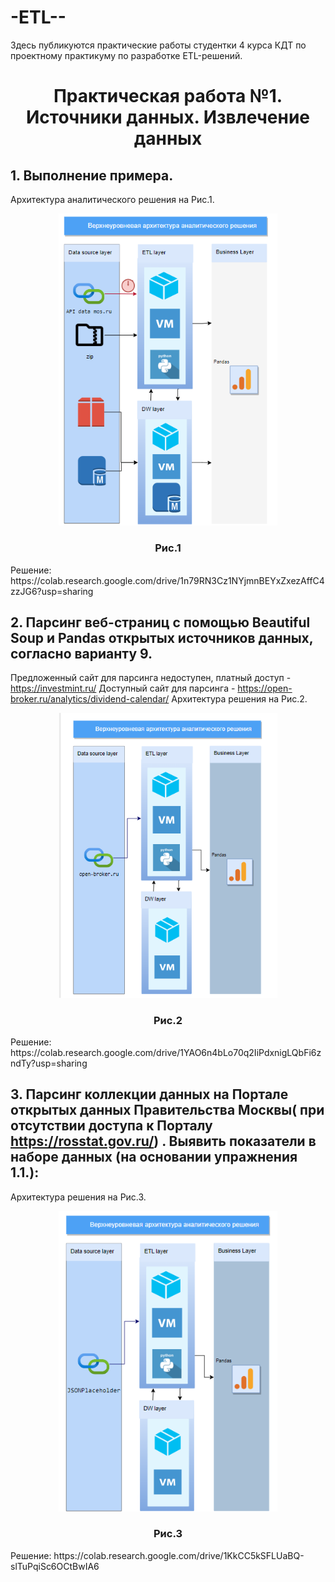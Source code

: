 # -ETL--
Здесь публикуются практические работы студентки 4 курса КДТ по проектному практикуму по разработке ETL-решений. 
<h1 align="center">Практическая работа №1. Источники данных. Извлечение данных</h1>


## 1. Выполнение примера.
   
Архитектура аналитического решения на Рис.1.
<p align="center">
<img  src="https://github.com/Drobilk/-ETL--/blob/main/%D0%A1%D0%BD%D0%B8%D0%BC%D0%BE%D0%BA%20%D1%8D%D0%BA%D1%80%D0%B0%D0%BD%D0%B0%202024-02-17%20150256.png"  width="350" alt="Calculate-BMI-and-risk-category"/>
</p>
<h3 align="center">Рис.1</h3>
Решение:
https://colab.research.google.com/drive/1n79RN3Cz1NYjmnBEYxZxezAffC4zzJG6?usp=sharing

## 2.  Парсинг веб-страниц с помощью Beautiful Soup и Pandas открытых источников данных, согласно варианту 9.

Предложенный сайт для парсинга недоступен, платный доступ - https://investmint.ru/
Доступный сайт для парсинга - https://open-broker.ru/analytics/dividend-calendar/
Архитектура решения на Рис.2.
<p align="center">
<img  src="https://github.com/Drobilk/-ETL--/blob/main/%D0%A1%D0%BD%D0%B8%D0%BC%D0%BE%D0%BA%20%D1%8D%D0%BA%D1%80%D0%B0%D0%BD%D0%B0%202024-02-17%20144518.png"  width="350" alt="Calculate-BMI-and-risk-category"/>
</p>
<h3 align="center">Рис.2</h3>
Решение:
https://colab.research.google.com/drive/1YAO6n4bLo70q2IiPdxnigLQbFi6zndTy?usp=sharing

## 3. Парсинг коллекции данных на Портале открытых данных Правительства Москвы( при отсутствии доступа к Порталу https://rosstat.gov.ru/) . Выявить показатели в наборе данных (на основании упражнения 1.1.):

Архитектура решения на Рис.3.
<p align="center">
<img  src="https://github.com/Drobilk/-ETL--/blob/main/%D0%A1%D0%BD%D0%B8%D0%BC%D0%BE%D0%BA%20%D1%8D%D0%BA%D1%80%D0%B0%D0%BD%D0%B0%202024-02-17%20144309.png"  width="350" alt="Calculate-BMI-and-risk-category"/>
</p>
<h3 align="center">Рис.3</h3>
Решение:
https://colab.research.google.com/drive/1KkCC5kSFLUaBQ-slTuPqiSc6OCtBwIA6
